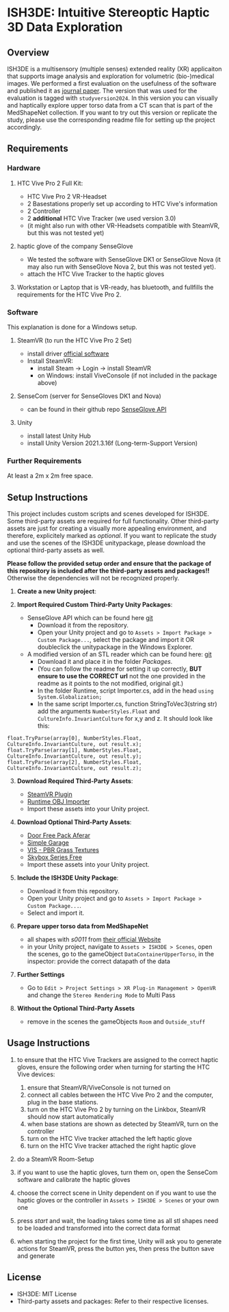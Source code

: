 # ISH3DE: Intuitive Stereoptic Haptic 3D Data Exploration

## Overview

ISH3DE is a multisensory (multiple senses) extended reality (XR) applicaiton that supports image analysis and exploration for volumetric (bio-)medical images.
We performed a first evaluation on the usefulness of the software and published it as [journal paper](https://link.springer.com/article/10.1007/s10278-024-01094-x).
The version that was used for the evaluation is tagged with `studyversion2024`. 
In this version you can visually and haptically explore upper torso data from a CT scan that is part of the MedShapeNet collection.
If you want to try out this version or replicate the study, please use the corresponding readme file for setting up the project accordingly.

## Requirements

### Hardware

1. HTC Vive Pro 2 Full Kit: 
    - HTC Vive Pro 2 VR-Headset
    - 2 Basestations properly set up according to HTC Vive's information
    - 2 Controller 
    - 2 **additional** HTC Vive Tracker (we used version 3.0)
    - (it might also run with other VR-Headsets compatible with SteamVR, but this was not tested yet)

2. haptic glove of the company SenseGlove
    - We tested the software with SenseGlove DK1 or SenseGlove Nova (it may also run with SenseGlove Nova 2, but this was not tested yet).
    - attach the HTC Vive Tracker to the haptic gloves

3. Workstation or Laptop that is VR-ready, has bluetooth, and fullfills the requirements for the HTC Vive Pro 2.

### Software

This explanation is done for a Windows setup. 

1. SteamVR (to run the HTC Vive Pro 2 Set)
    - install driver [official software](https://www.vive.com/de/setup/vivepro2/)
    - Install SteamVR: 
      - install Steam -> Login -> install SteamVR  
      - on Windows: install ViveConsole (if not included in the package above)

2. SenseCom (server for SenseGloves DK1 and Nova)
    - can be found in their github repo [SenseGlove API](https://github.com/Adjuvo/SenseGlove-API/)

3. Unity
    - install latest Unity Hub
    - install Unity Version 2021.3.16f (Long-term-Support Version)

### Further Requirements

At least a 2m x 2m free space.

## Setup Instructions

This project includes custom scripts and scenes developed for ISH3DE. 
Some third-party assets are required for full functionality. 
Other third-party assets are just for creating a visually more appealing environment, and therefore, explicitely marked as *optional*.
If you want to replicate the study and use the scenes of the ISH3DE unitypackage, please download the optional third-party assets as well.

**Please follow the provided setup order and ensure that the package of this repository is included after the third-party assets and packages!!** 
Otherwise the dependencies will not be recognized properly.

1. **Create a new Unity project**:

2. **Import Required Custom Third-Party Unity Packages**:
    - SenseGlove API which can be found here [git](https://github.com/Adjuvo/SenseGlove-Unity)
      - Download it from the repository.
      - Open your Unity project and go to `Assets > Import Package > Custom Package...`, select the package and import it OR doubleclick the unitypackage in the Windows Explorer.
    - A modified version of an STL reader which can be found here: [git](https://github.com/JohnGames/pb_Stl)
      - Download it and place it in the folder *Packages*. 
      - (You can follow the readme for setting it up correctly, **BUT ensure to use the CORRECT url** not the one provided in the readme as it points to the not modified, original git.)
      - In the folder Runtime, script Importer.cs, add in the head `using System.Globalization;`
      - In the same script Importer.cs, function StringToVec3(string str) add the arguments `NumberStyles.Float` and `CultureInfo.InvariantCulture` for x,y and z. It should look like this:
```
float.TryParse(array[0], NumberStyles.Float, CultureInfo.InvariantCulture, out result.x);
float.TryParse(array[1], NumberStyles.Float, CultureInfo.InvariantCulture, out result.y);
float.TryParse(array[2], NumberStyles.Float, CultureInfo.InvariantCulture, out result.z);
```

3. **Download Required Third-Party Assets**:
    - [SteamVR Plugin](https://assetstore.unity.com/packages/tools/integration/steamvr-plugin-32647)
    - [Runtime OBJ Importer](https://assetstore.unity.com/packages/tools/modeling/runtime-obj-importer-49547)
    - Import these assets into your Unity project.

4. **Download Optional Third-Party Assets**:
    - [Door Free Pack Aferar](https://assetstore.unity.com/packages/3d/props/interior/door-free-pack-aferar-148411)
    - [Simple Garage](https://assetstore.unity.com/packages/3d/props/interior/simple-garage-197251)
    - [VIS - PBR Grass Textures](https://assetstore.unity.com/packages/2d/textures-materials/floors/vis-pbr-grass-textures-198071)
    - [Skybox Series Free](https://assetstore.unity.com/packages/2d/textures-materials/sky/skybox-series-free-103633)
    - Import these assets into your Unity project.

5. **Include the ISH3DE Unity Package**:
    - Download it from this repository.
    - Open your Unity project and go to `Assets > Import Package > Custom Package...`.
    - Select and import it.

6. **Prepare upper torso data from MedShapeNet**
    - all shapes with *s0011* from [their official Website](https://medshapenet-ikim.streamlit.app/)
    - in your Unity project, navigate to `Assets > ISH3DE > Scenes`, open the scenes, go to the gameObject `DataContainerUpperTorso`, in the inspector: provide the correct datapath of the data

7. **Further Settings**
    - Go to `Edit > Project Settings > XR Plug-in Management > OpenVR` and change the `Stereo Rendering Mode` to Multi Pass

8. **Without the Optional Third-Party Assets**
    - remove in the scenes the gameObjects `Room` and `Outside_stuff`

## Usage Instructions

1. to ensure that the HTC Vive Trackers are assigned to the correct haptic gloves, ensure the following order when turning for starting the HTC Vive devices:
    1. ensure that SteamVR/ViveConsole is not turned on
    2. connect all cables between the HTC Vive Pro 2 and the computer, plug in the base stations.
    3. turn on the HTC Vive Pro 2 by turning on the Linkbox, SteamVR should now start automatically
    4. when base stations are shown as detected by SteamVR, turn on the controller
    5. turn on the HTC Vive tracker attached the left haptic glove
    6. turn on the HTC Vive tracker attached the right haptic glove

2. do a SteamVR Room-Setup

3. if you want to use the haptic gloves, turn them on, open the SenseCom software and calibrate the haptic gloves

4. choose the correct scene in Unity dependent on if you want to use the haptic gloves or the controller in `Assets > ISH3DE > Scenes` or your own one

5. press *start* and wait, the loading takes some time as all stl shapes need to be loaded and transformed into the correct data format

6. when starting the project for the first time, Unity will ask you to generate actions for SteamVR, press the button yes, then press the button save and generate

## License

- ISH3DE: MIT License
- Third-party assets and packages: Refer to their respective licenses.

